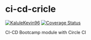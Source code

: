 # ci-cd-cricle

[![KaluleKevin96](https://circleci.com/gh/KaluleKevin96/ci-cd-cricle.svg?style=svg)](https://circleci.com/gh/KaluleKevin96/ci-cd-cricle/)
[![Coverage Status](https://coveralls.io/repos/github/KaluleKevin96/ci-cd-cricle/badge.svg?branch=master)](https://coveralls.io/github/KaluleKevin96/ci-cd-cricle?branch=master)

CI-CD Bootcamp module with Circle CI

